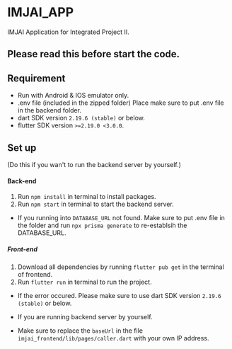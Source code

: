 # IMJAI_APP

IMJAI Application for Integrated Project II.

## Please read this before start the code.

## Requirement

- Run with Android & IOS emulator only.
- .env file (included in the zipped folder)
  Place make sure to put .env file in the backend folder.
- dart SDK version `2.19.6 (stable)` or below.
- flutter SDK version `>=2.19.0 <3.0.0`.

## Set up

(Do this if you wan't to run the backend server by yourself.)

#### Back-end

1. Run `npm install` in terminal to install packages.
2. Run `npm start` in terminal to start the backend server.

- If you running into `DATABASE_URL` not found. Make sure to put .env file in the folder and run `npx prisma generate` to re-establsih the DATABASE_URL.

##### Front-end

1. Download all dependencies by running `flutter pub get` in the terminal of frontend.
2. Run `flutter run` in terminal to run the project.

- If the error occured. Please make sure to use dart SDK version `2.19.6 (stable)` or below.

- If you are running backend server by yourself.

* Make sure to replace the `baseUrl` in the file `imjai_frontend/lib/pages/caller.dart` with your own IP address.
